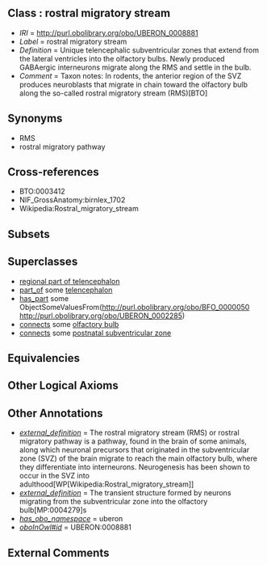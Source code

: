
## Class : rostral migratory stream

 * *IRI* = http://purl.obolibrary.org/obo/UBERON_0008881
 * *Label* = rostral migratory stream
 * *Definition* = Unique telencephalic subventricular zones that extend from the lateral ventricles into the olfactory bulbs. Newly produced GABAergic interneurons migrate along the RMS and settle in the bulb.
 * *Comment* = Taxon notes: In rodents, the anterior region of the SVZ produces neuroblasts that migrate in chain toward the olfactory bulb along the so-called rostral migratory stream (RMS)[BTO]

## Synonyms

 * RMS
 * rostral migratory pathway

## Cross-references

 * BTO:0003412
 * NIF_GrossAnatomy:birnlex_1702
 * Wikipedia:Rostral_migratory_stream

## Subsets


## Superclasses

 * [regional part of telencephalon](../../UBERON/91/UBERON_0002791.md)
 * [part_of](../../BFO/50/BFO_0000050.md) some [telencephalon](../../UBERON/93/UBERON_0001893.md)
 * [has_part](../../BFO/51/BFO_0000051.md) some ObjectSomeValuesFrom(<http://purl.obolibrary.org/obo/BFO_0000050> <http://purl.obolibrary.org/obo/UBERON_0002285>)
 * [connects](../../ts/core#connects.md) some [olfactory bulb](../../UBERON/64/UBERON_0002264.md)
 * [connects](../../ts/core#connects.md) some [postnatal subventricular zone](../../UBERON/22/UBERON_0004922.md)

## Equivalencies


## Other Logical Axioms


## Other Annotations

 * *[external_definition](../../UBPROP/01/UBPROP_0000001.md)* = The rostral migratory stream (RMS) or rostral migratory pathway is a pathway, found in the brain of some animals, along which neuronal precursors that originated in the subventricular zone (SVZ) of the brain migrate to reach the main olfactory bulb, where they differentiate into interneurons. Neurogenesis has been shown to occur in the SVZ into adulthood[WP[Wikipedia:Rostral_migratory_stream]]
 * *[external_definition](../../UBPROP/01/UBPROP_0000001.md)* = The transient structure formed by neurons migrating from the subventricular zone into the olfactory bulb[MP:0004279]s
 * *[has_obo_namespace](../../ce/oboInOwl#hasOBONamespace.md)* = uberon
 * *[oboInOwl#id](../../id/oboInOwl#id.md)* = UBERON:0008881

## External Comments

